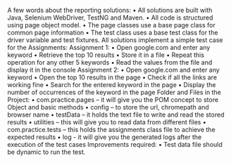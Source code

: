 A few words about the reporting solutions:
•	All solutions are built with Java, Selenium WebDriver, TestNG and Maven.
•	All code is structured using page object model.
•	The page classes use a base page class for common page information
•	The test class uses a base test class for the driver variable and test fixtures.
All solutions implement a simple test case for the Assignments:
Assignment 1:
•	Open google.com and enter any keyword
•	Retrieve the top 10 results
•	Store it in a file
•	Repeat this operation for any other 5 keywords
•	Read the values from the file and display it in the console
Assignment 2:
•	Open google.com and enter any keyword
•	Open the top 10 results in the page
•	Check if all the links are working fine
•	Search for the entered keyword in the page
•	Display the number of occurrences of the keyword in the page
Folder and Files in the Project:
•	com.practice.pages – it will give you the POM concept to store Object and basic methods
•	config – to store the url, chromepath and browser name
•	testData – it holds the text file to write and read the stored results
•	utilities – this will give you to read data from different files
•	com.practice.tests – this holds the assignments class file to achieve the expected results
•	log - it will give you the generated logs after the execution of the test cases
Improvements required:
•	Test data file should be dynamic to run the test.
